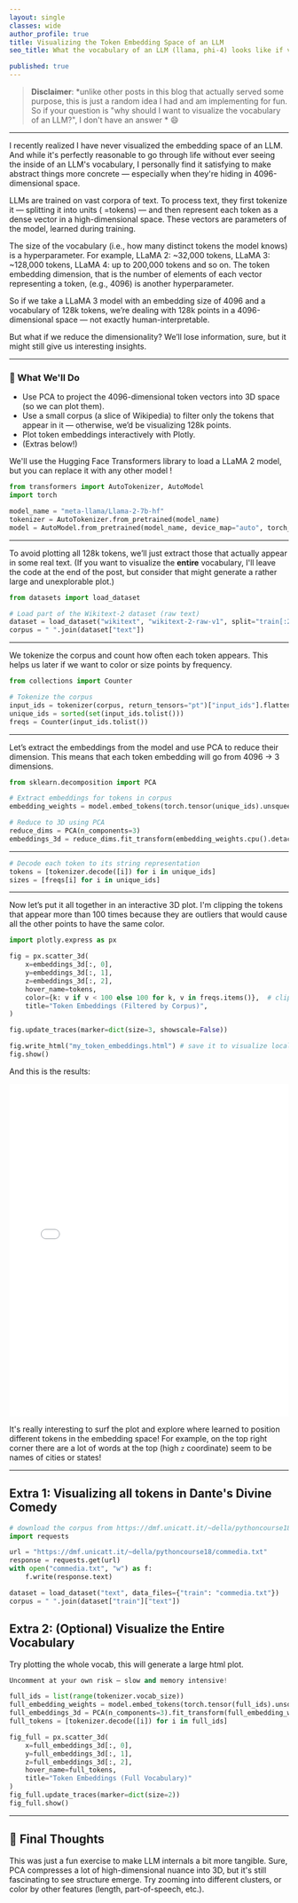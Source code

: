 ```yaml
---
layout: single
classes: wide
author_profile: true
title: Visualizing the Token Embedding Space of an LLM
seo_title: What the vocabulary of an LLM (llama, phi-4) looks like if visualized in a plot.

published: true
---
```


> **Disclaimer**: *unlike other posts in this blog that actually served some purpose, this is just a random idea I had and am implementing for fun. So if your question is "why should I want to visualize the vocabulary of an LLM?", I don't have an answer * 😄

---

I recently realized I have never visualized the embedding space of an LLM. And while it's perfectly reasonable to go through life without ever seeing the inside of an LLM's vocabulary, I personally find it satisfying to make abstract things more concrete — especially when they're hiding in 4096-dimensional space.

LLMs are trained on vast corpora of text. To process text, they first tokenize it — splitting it into units ( =tokens) — and then represent each token as a dense vector in a high-dimensional space. These vectors are parameters of the model, learned during training.

The size of the vocabulary (i.e., how many distinct tokens the model knows) is a hyperparameter. For example, LLaMA 2: \~32,000 tokens, LLaMA 3: \~128,000 tokens, LLaMA 4: up to 200,000 tokens and so on. The token embedding dimension, that is the number of elements of each vector representing a token, (e.g., 4096) is another hyperparameter.

So if we take a LLaMA 3 model with an embedding size of 4096 and a vocabulary of 128k tokens, we’re dealing with 128k points in a  4096-dimensional space — not exactly human-interpretable.

But what if we reduce the dimensionality? We’ll lose information, sure, but it might still give us interesting insights.

---

### 🔧 What We'll Do

* Use PCA to project the 4096-dimensional token vectors into 3D space (so we can plot them).
* Use a small corpus (a slice of Wikipedia) to filter only the tokens that appear in it — otherwise, we’d be visualizing 128k points.
* Plot token embeddings interactively with Plotly.
* (Extras below!)


We'll use the Hugging Face Transformers library to load a LLaMA 2 model, but you can replace it with any other model !

```python
from transformers import AutoTokenizer, AutoModel
import torch

model_name = "meta-llama/Llama-2-7b-hf"
tokenizer = AutoTokenizer.from_pretrained(model_name)
model = AutoModel.from_pretrained(model_name, device_map="auto", torch_dtype=torch.bfloat16).eval()
```

---


To avoid plotting all 128k tokens, we’ll just extract those that actually appear in some real text. (If you want to visualize the **entire** vocabulary, I'll leave the code at the end of the post, but consider that might generate a rather large and unexplorable plot.)

```python
from datasets import load_dataset

# Load part of the Wikitext-2 dataset (raw text)
dataset = load_dataset("wikitext", "wikitext-2-raw-v1", split="train[:20%]")
corpus = " ".join(dataset["text"])
```

---

We tokenize the corpus and count how often each token appears. This helps us later if we want to color or size points by frequency.

```python
from collections import Counter

# Tokenize the corpus
input_ids = tokenizer(corpus, return_tensors="pt")["input_ids"].flatten()
unique_ids = sorted(set(input_ids.tolist()))
freqs = Counter(input_ids.tolist())
```

---

Let’s extract the embeddings from the model and use PCA to reduce their dimension. This means that each token embedding will go from 4096 -> 3 dimensions. 

```python
from sklearn.decomposition import PCA

# Extract embeddings for tokens in corpus
embedding_weights = model.embed_tokens(torch.tensor(unique_ids).unsqueeze(0).to(model.device)).squeeze(0)

# Reduce to 3D using PCA
reduce_dims = PCA(n_components=3)
embeddings_3d = reduce_dims.fit_transform(embedding_weights.cpu().detach().float())
```

---


```python
# Decode each token to its string representation
tokens = [tokenizer.decode([i]) for i in unique_ids]
sizes = [freqs[i] for i in unique_ids]
```

---

Now let’s put it all together in an interactive 3D plot. I'm clipping the tokens that appear more than 100 times because they are outliers that would cause all the other points to have the same color.

```python
import plotly.express as px

fig = px.scatter_3d(
    x=embeddings_3d[:, 0],
    y=embeddings_3d[:, 1],
    z=embeddings_3d[:, 2],
    hover_name=tokens,
    color={k: v if v < 100 else 100 for k, v in freqs.items()},  # clip outlier freqs
    title="Token Embeddings (Filtered by Corpus)",
)

fig.update_traces(marker=dict(size=3, showscale=False))

fig.write_html("my_token_embeddings.html") # save it to visualize locally
fig.show() 
```

And this is the results:

<iframe src="{{ site.url }}{{ site.baseurl }}/assets/html/llama7b.html" width="100%" height="600px" frameborder="0"></iframe>

It's really interesting to surf the plot and explore where learned to position different tokens in the embedding space! For example, on the top right corner there are a lot of words at the top (high `z` coordinate) seem to be names of cities or states!

---

## Extra 1: Visualizing all tokens in Dante's Divine Comedy

```python
# download the corpus from https://dmf.unicatt.it/~della/pythoncourse18/commedia.txt
import requests

url = "https://dmf.unicatt.it/~della/pythoncourse18/commedia.txt"
response = requests.get(url)
with open("commedia.txt", "w") as f:
    f.write(response.text)

dataset = load_dataset("text", data_files={"train": "commedia.txt"})
corpus = " ".join(dataset["train"]["text"])
```


## Extra 2: (Optional) Visualize the Entire Vocabulary

Try plotting the whole vocab, this will generate a large html plot.

```python
Uncomment at your own risk — slow and memory intensive!

full_ids = list(range(tokenizer.vocab_size))
full_embedding_weights = model.embed_tokens(torch.tensor(full_ids).unsqueeze(0).to(model.device)).squeeze(0)
full_embeddings_3d = PCA(n_components=3).fit_transform(full_embedding_weights.cpu().detach().float())
full_tokens = [tokenizer.decode([i]) for i in full_ids]

fig_full = px.scatter_3d(
    x=full_embeddings_3d[:, 0],
    y=full_embeddings_3d[:, 1],
    z=full_embeddings_3d[:, 2],
    hover_name=full_tokens,
    title="Token Embeddings (Full Vocabulary)"
)
fig_full.update_traces(marker=dict(size=2))
fig_full.show()
```

---

## 🧠 Final Thoughts

This was just a fun exercise to make LLM internals a bit more tangible. Sure, PCA compresses a lot of high-dimensional nuance into 3D, but it's still fascinating to see structure emerge. Try zooming into different clusters, or color by other features (length, part-of-speech, etc.).



